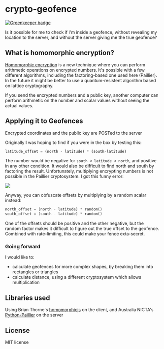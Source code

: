# crypto-geofence

[![Greenkeeper badge](https://badges.greenkeeper.io/Georeactor/crypto-geofence.svg)](https://greenkeeper.io/)

Is it possible for me to check if I'm inside a geofence, without revealing my location to
the server, and without the server giving me the true geofence?

## What is homomorphic encryption?

<a href="https://en.wikipedia.org/wiki/Homomorphic_encryption">Homomorphic encryption</a> is a new technique where you can perform arithmetic operations on
encrypted numbers.  It's possible with a few different algorithms, including the factoring-based one
used here (Paillier).  In the future it might be better to use a quantum-resistent algorithm
based on lattice cryptography.

If you send the encrypted numbers and a public key, another computer can perform arithmetic on
the number and scalar values without seeing the actual values.

## Applying it to Geofences

Encrypted coordinates and the public key are POSTed to the server

Originally I was hoping to find if you were in the box by testing this:

```python
latitude_offset = (north - latitude) * (south-latitude)
```

The number would be negative for ```south < latitude < north```, and positive in any other
condition.  It would also be difficult to find north and south by factoring the result.
Unfortunately, multiplying encrypting numbers is not possible in the Paillier
cryptosystem.  I got this funny error:

<img src="http://i.imgur.com/Hipe0LB.png"/>

Anyway, you can obfuscate offsets by multiplying by a random scalar instead:

```python
north_offset = (north - latitude) * random()
south_offset = (south - latitude) * random()
```

One of the offsets should be positive and the other negative, but the random factor makes
it difficult to figure out the true offset to the geofence. Combined with rate-limiting,
this could make your fence exta-secret.

### Going forward

I would like to:

- calculate geofences for more complex shapes, by breaking them into rectangles or triangles
- calculate distance, using a different cryptosystem which allows multiplication

## Libraries used

Using Brian Thorne's <a href="https://github.com/hardbyte/paillier.js">homomorphicjs</a> on the client,
and Australia NICTA's <a href="https://github.com/NICTA/python-paillier">Python-Paillier</a>
on the server

## License

MIT license

